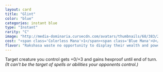 ```yaml
---
layout: card
title: "Glint"
color: "blue"
categories: instant blue
type: "Instant"
rarity: "C"
image: "http://media-dominaria.cursecdn.com/avatars/thumbnails/68/383/200/283/635618466263727173.png"
cost: "<span class='Colorless Mana'>1</span><span class='Blue Mana'>U</span>"
flavor: "Rakshasa waste no opportunity to display their wealth and power, even in the midst of a sorcerous duel."
---
```


Target creature you control gets +0/+3 and gains hexproof until end of turn.<em>(It can't be the target of spells or abilities your opponents control.)</em>
